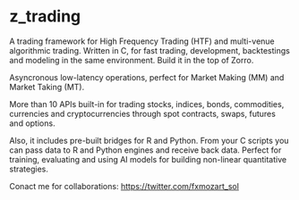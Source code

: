 # z_trading

A trading framework for High Frequency Trading (HTF) and multi-venue algorithmic trading. Written in C, for fast trading, development, backtestings and modeling in the same environment. Build it in the top of Zorro.

Asyncronous low-latency operations, perfect for Market Making (MM) and Market Taking (MT).

More than 10 APIs built-in for trading stocks, indices, bonds, commodities, currencies and cryptocurrencies through spot contracts, swaps, futures and options.

Also, it includes pre-built bridges for R and Python. From your C scripts you can pass data to R and Python engines and receive back data. Perfect for training, evaluating and using AI models for building non-linear quantitative strategies.

Conact me for collaborations:
https://twitter.com/fxmozart_sol
